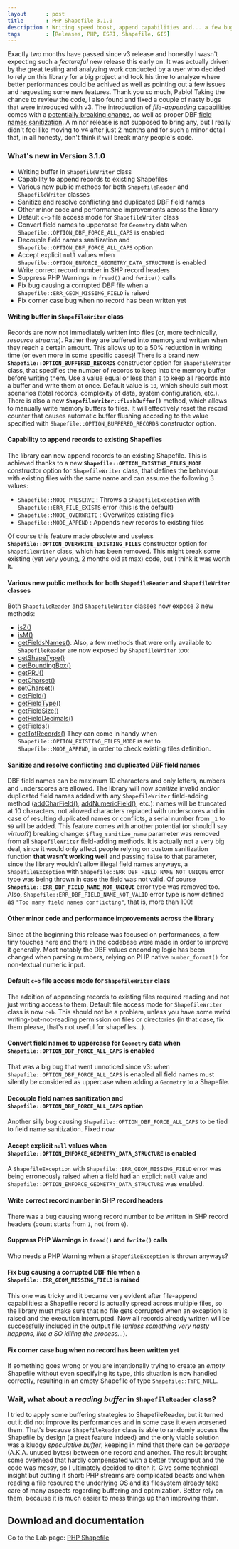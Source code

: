 ```yaml
---
layout      : post
title       : PHP Shapefile 3.1.0
description : Writing speed boost, append capabilities and... a few bugfixes
tags        : [Releases, PHP, ESRI, Shapefile, GIS]
---
```



Exactly two months have passed since v3 release and honestly I wasn't expecting such a *featureful* new release this early on. It was actually driven by the great testing and analyzing work conducted by a user who decided to rely on this library for a big project and took his time to analyze where better performances could be achived as well as pointing out a few issues and requesting some new features. Thank you so much, Pablo!
Taking the chance to review the code, I also found and fixed a couple of nasty bugs that were introduced with v3.
The introduction of *file-appending* capabilities comes with a [potentially breaking change](#capability-to-append-records-to-existing-shapefiles), as well as proper DBF [field names sanitization](#sanitize-and-resolve-conflicting-and-duplicated-dbf-field-names). A minor release is not supposed to bring any, but I really didn't feel like moving to v4 after just 2 months and for such a minor detail that, in all honesty, don't think it will break many people's code.


### What's new in Version 3.1.0
- Writing buffer in `ShapefileWriter` class
- Capability to append records to existing Shapefiles
- Various new public methods for both `ShapefileReader` and `ShapefileWriter` classes
- Sanitize and resolve conflicting and duplicated DBF field names
- Other minor code and performance improvements across the library
- Default `c+b` file access mode for `ShapefileWriter` class
- Convert field names to uppercase for `Geometry` data when `Shapefile::OPTION_DBF_FORCE_ALL_CAPS` is enabled
- Decouple field names sanitization and `Shapefile::OPTION_DBF_FORCE_ALL_CAPS` option
- Accept explicit `null` values when `Shapefile::OPTION_ENFORCE_GEOMETRY_DATA_STRUCTURE` is enabled
- Write correct record number in SHP record headers
- Suppress PHP Warnings in `fread()` and `fwrite()` calls
- Fix bug causing a corrupted DBF file when a `Shapefile::ERR_GEOM_MISSING_FIELD` is raised
- Fix corner case bug when no record has been written yet


#### Writing buffer in `ShapefileWriter` class
Records are now not immediately written into files (or, more technically, *resource streams*). Rather they are buffered into memory and written when they reach a certain amount. This allows up to a 50% reduction in writing time (or even more in some specific cases)!
There is a brand new **`Shapefile::OPTION_BUFFERED_RECORDS`** constructor option for `ShapefileWriter` class, that specifies the number of records to keep into the memory buffer before writing them. Use a value equal or less than `0` to keep all records into a buffer and write them at once. Default value is `10`, which should suit most scenarios (total records, complexity of data, system configuration, etc.).
There is also a new **`ShapefileWriter::flushBuffer()`** method, which allows to manually write memory buffers to files. It will effectively reset the record counter that causes automatic buffer flushing according to the value specified with `Shapefile::OPTION_BUFFERED_RECORDS` constructor option.


#### Capability to append records to existing Shapefiles
The library can now append records to an existing Shapefile. This is achieved thanks to a new **`Shapefile::OPTION_EXISTING_FILES_MODE`** constructor option for `ShapefileWriter` class, that defines the behaviour with existing files with the same name and can assume the following 3 values:
- `Shapefile::MODE_PRESERVE` : Throws a `ShapefileException` with `Shapefile::ERR_FILE_EXISTS` error (this is the default)
- `Shapefile::MODE_OVERWRITE` : Overwrites existing files
- `Shapefile::MODE_APPEND` : Appends new records to existing files

Of course this feature made obsolete and useless **`Shapefile::OPTION_OVERWRITE_EXISTING_FILES`** constructor option for `ShapefileWriter` class, which has been removed. This might break some existing (yet very young, 2 months old at max) code, but I think it was worth it.


#### Various new public methods for both `ShapefileReader` and `ShapefileWriter` classes
Both `ShapefileReader` and `ShapefileWriter` classes now expose 3 new methods:
- [isZ()](/labs/php-shapefile/#shapefileisz)
- [isM()](/labs/php-shapefile/#shapefileism)
- [getFieldsNames()](/labs/php-shapefile/#shapefilegetfieldsnames).
Also, a few methods that were only available to `ShapefileReader` are now exposed by `ShapefileWriter` too:
- [getShapeType()](/labs/php-shapefile/#shapefilegetshapetype)
- [getBoundingBox()](/labs/php-shapefile/#shapefilegetboundingbox)
- [getPRJ()](/labs/php-shapefile/#shapefilegetprj)
- [getCharset()](/labs/php-shapefile/#shapefilegetcharset)
- [setCharset()](/labs/php-shapefile/#shapefilesetcharset)
- [getField()](/labs/php-shapefile/#shapefilegetfield)
- [getFieldType()](/labs/php-shapefile/#shapefilegetfieldtype)
- [getFieldSize()](/labs/php-shapefile/#shapefilegetfieldsize)
- [getFieldDecimals()](/labs/php-shapefile/#shapefilegetfielddecimals)
- [getFields()](/labs/php-shapefile/#shapefilegetfields)
- [getTotRecords()](/labs/php-shapefile/#shapefilegettotrecords)
They can come in handy when `Shapefile::OPTION_EXISTING_FILES_MODE` is set to `Shapefile::MODE_APPEND`, in order to check existing files definition.


#### Sanitize and resolve conflicting and duplicated DBF field names
DBF field names can be maximum 10 characters and only letters, numbers and underscores are allowed.
The library will now *sanitize* invalid and/or duplicated field names added with any `ShapefileWriter` field-adding method ([addCharField()](/labs/php-shapefile/#shapefilewriteraddcharfield), [addNumericField()](/labs/php-shapefile/#shapefilewriteraddnumericfield), etc.): names will be truncated at 10 characters, not allowed characters replaced with underscores and in case of resulting duplicated names or conflicts, a serial number from `_1` to `99` will be added.
This feature comes with another potential (or should I say *virtual*?) breaking change: `$flag_sanitize_name` parameter was removed from all `ShapefileWriter` field-adding methods. It is actually not a very big deal, since it would only affect people relying on custom sanitization function **that wasn't working well** and passing `false` to that parameter, since the library wouldn't allow illegal field names anyways, a `ShapefileException` with `Shapefile::ERR_DBF_FIELD_NAME_NOT_UNIQUE` error type was being thrown in case the field was not valid.
Of course **`Shapefile::ERR_DBF_FIELD_NAME_NOT_UNIQUE`** error type was removed too.
Also, `Shapefile::ERR_DBF_FIELD_NAME_NOT_VALID` error type is now defined as `"Too many field names conflicting"`, that is, more than 100!


#### Other minor code and performance improvements across the library
Since at the beginning this release was focused on performances, a few tiny touches here and there in the codebase were made in order to improve it generally. Most notably the DBF values enconding logic has been changed when parsing numbers, relying on PHP native `number_format()` for non-textual numeric input.


#### Default `c+b` file access mode for `ShapefileWriter` class
The addition of appending records to existing files required reading and not just writing access to them. Default file access mode for `ShapefileWriter` class is now `c+b`. This should not be a problem, unless you have some *weird* writing-but-not-reading permission on files or directories (in that case, fix them please, that's not useful for shapefiles...).


#### Convert field names to uppercase for `Geometry` data when `Shapefile::OPTION_DBF_FORCE_ALL_CAPS` is enabled
That was a big bug that went unnoticed since v3: when `Shapefile::OPTION_DBF_FORCE_ALL_CAPS` is enabled all field names must silently be considered as uppercase when adding a `Geometry` to a Shapefile.


#### Decouple field names sanitization and `Shapefile::OPTION_DBF_FORCE_ALL_CAPS` option
Another silly bug causing `Shapefile::OPTION_DBF_FORCE_ALL_CAPS` to be tied to field name sanitization. Fixed now.


#### Accept explicit `null` values when `Shapefile::OPTION_ENFORCE_GEOMETRY_DATA_STRUCTURE` is enabled
A `ShapefileException` with `Shapefile::ERR_GEOM_MISSING_FIELD` error was being erroneously raised when a field had an explicit `null` value and `Shapefile::OPTION_ENFORCE_GEOMETRY_DATA_STRUCTURE` was enabled.


#### Write correct record number in SHP record headers
There was a bug causing wrong record number to be written in SHP record headers (count starts from `1`, not from `0`).


#### Suppress PHP Warnings in `fread()` and `fwrite()` calls
Who needs a PHP Warning when a `ShapefileException` is thrown anyways?


#### Fix bug causing a corrupted DBF file when a `Shapefile::ERR_GEOM_MISSING_FIELD` is raised
This one was tricky and it became very evident after file-append capabilities: a Shapefile record is actually spread across multiple files, so the library must make sure that no file gets corrupted when an exception is raised and the execution interrupted. Now all records already written will be successfully included in the output file (*unless something very nasty happens, like a SO killing the process...*).


#### Fix corner case bug when no record has been written yet
If something goes wrong or you are intentionally trying to create an *empty* Shapefile without even specifying its type, this situation is now handled correctly, resulting in an empty Shapefile of type `Shapefile::TYPE_NULL`.



### Wait, what about a *reading buffer* in `ShapefileReader` class?
I tried to apply some buffering strategies to ShapefileReader, but it turned out it did not improve its performances and in some case it even worsened them.
That's because `ShapefileReader` class is able to randomly access the Shapefile by design (a great feature indeed) and the only viable solution was a kludgy *speculative buffer*, keeping in mind that there can be *garbage* (A.K.A. unused bytes) between one record and another.
The result brought some overhead that hardly compensated with a better throughput and the code was messy, so I ultimately decided to ditch it.
Give some technical insight but cutting it short: PHP streams are complicated beasts and when reading a file resource the underlying OS and its filesystem already take care of many aspects regarding buffering and optimization. Better rely on them, because it is much easier to mess things up than improving them.


  
## Download and documentation

Go to the Lab page: [PHP Shapefile](/labs/php-shapefile/)
